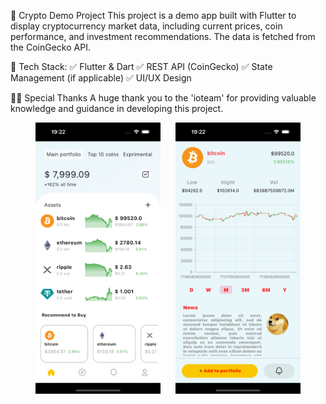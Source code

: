 📌 Crypto Demo Project
This project is a demo app built with Flutter to display cryptocurrency market data, including current prices, coin performance, and investment recommendations. The data is fetched from the CoinGecko API.

🚀 Tech Stack:
✅ Flutter & Dart
✅ REST API (CoinGecko)
✅ State Management (if applicable)
✅ UI/UX Design

🙏🏻 Special Thanks
A huge thank you to the 'ioteam' for providing valuable knowledge and guidance in developing this project. 

<p align='center'>
<img src="/assets/image/main.png" width="200" style="margin-right: 20px;" />

<img src="/assets/image/coin.png" width="200" />
</p>




